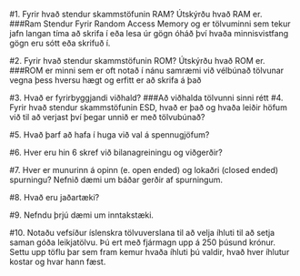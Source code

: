 #1. Fyrir hvað stendur skammstöfunin RAM? Útskýrðu hvað RAM er.
	###Ram Stendur Fyrir Random Access Memory og er tölvuminni sem tekur jafn langan tíma að skrifa í eða lesa úr gögn óháð því hvaða minnisvistfang gögn eru sótt eða skrifuð í.
	
#2. Fyrir hvað stendur skammstöfunin ROM? Útskýrðu hvað ROM er.
	###ROM er minni sem er oft notað í nánu samræmi við vélbúnað tölvunar vegna þess hversu hægt og erfitt er að skrifa á það
	
#3. Hvað er fyrirbyggjandi viðhald?
	###Að viðhalda tölvunni sinni rétt
#4. Fyrir hvað stendur skammstöfunin ESD, hvað er það og hvaða leiðir höfum við til að verjast því þegar unnið er með tölvubúnað?
	
#5. Hvað þarf að hafa í huga við val á spennugjöfum?
	
#6. Hver eru hin 6 skref við bilanagreiningu og viðgerðir?
	
#7. Hver er munurinn á opinn (e. open ended) og lokaðri (closed ended) spurningu? Nefnið dæmi um báðar gerðir af spurningum.
	
#8. Hvað eru jaðartæki?
	
#9. Nefndu þrjú dæmi um inntakstæki.
	
#10. Notaðu vefsíður íslenskra tölvuverslana til að velja íhluti til að setja saman góða leikjatölvu. Þú ert með fjármagn upp á 250 þúsund krónur. Settu upp töflu þar sem fram kemur hvaða íhluti þú valdir, hvað hver íhlutur kostar og hvar hann fæst.
	